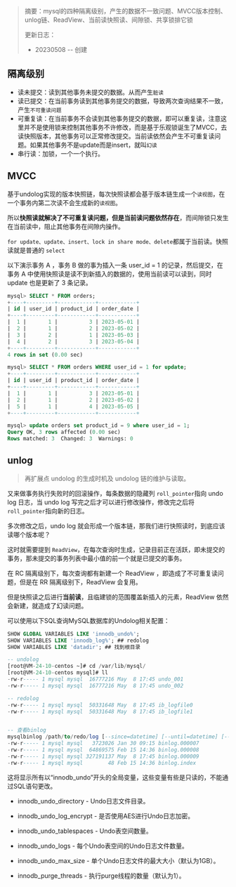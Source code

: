 > 摘要：mysql的四种隔离级别，产生的数据不一致问题、MVCC版本控制、unlog链、ReadView、当前读快照读、间隙锁、共享锁排它锁
>
> 更新日志：
>
> - 20230508 -- 创建

## 隔离级别

- 读未提交：读到其他事务未提交的数据。从而产生`脏读`
- 读已提交：在当前事务读到其他事务提交的数据，导致两次查询结果不一致，产生`不可重读问题`
- 可重复读：在当前事务不会读到其他事务提交的数据，即可以重复读，注意这里并不是使用锁来控制其他事务不许修改，而是基于乐观锁诞生了MVCC，去读快照版本，其他事务可以正常修改提交。当前读依然会产生不可重复读问题。如果其他事务不是update而是insert，就叫`幻读`
- 串行读：加锁，一个一个执行。



## MVCC

基于undolog实现的版本快照链，每次快照读都会基于版本链生成一个`读视图`，在一个事务内第二次读不会生成新的`读视图`。

所以**快照读就解决了不可重复读问题，但是当前读问题依然存在**，而间隙锁只发生在当前读中，阻止其他事务在间隙内操作。

`for update、update、insert、lock in share mode、delete`都属于当前读。快照读就是普通的 `select`

以下演示事务 A ，事务 B 做的事为插入一条 user_id = 1 的记录，然后提交，在事务 A 中使用快照读是读不到新插入的数据的，使用当前读可以读到，同时 update 也是更新了 3 条记录。

```sql
mysql> SELECT * FROM orders;
+----+---------+------------+------------+
| id | user_id | product_id | order_date |
+----+---------+------------+------------+
|  1 |       1 |          3 | 2023-05-01 |
|  2 |       1 |          2 | 2023-05-02 |
|  3 |       2 |          1 | 2023-05-03 |
|  4 |       2 |          3 | 2023-05-04 |
+----+---------+------------+------------+
4 rows in set (0.00 sec)

mysql> SELECT * FROM orders WHERE user_id = 1 for update;
+----+---------+------------+------------+
| id | user_id | product_id | order_date |
+----+---------+------------+------------+
|  1 |       1 |          3 | 2023-05-01 |
|  2 |       1 |          2 | 2023-05-02 |
|  5 |       1 |          4 | 2023-05-05 |
+----+---------+------------+------------+

mysql> update orders set product_id = 9 where user_id = 1;
Query OK, 3 rows affected (0.00 sec)
Rows matched: 3  Changed: 3  Warnings: 0
```

## unlog

>  再扩展点 undolog 的生成时机及 undolog 链的维护与读取。

又来做事务执行失败时的回滚操作，每条数据的隐藏列 `roll_pointer`指向 undo log 日志，当 undo log 写完之后才可以进行修改操作，修改完之后将`roll_pointer`指向新的日志。

多次修改之后，undo log 就会形成一个版本链，那我们进行快照读时，到底应该读哪个版本呢？

这时就需要提到 `ReadView`，在每次查询时生成，记录目前正在活跃，即未提交的事务，那未提交的事务列表中最小值的前一个就是已提交的事务。

在 RC 隔离级别下，每次查询都有新建一个 ReadView ，即造成了不可重复读问题，但是在 RR 隔离级别下，ReadView 会复用。

但是快照读之后进行**当前读**，且临建锁的范围覆盖新插入的元素，ReadView 依然会新建，就造成了幻读问题。



可以使用以下SQL查询MySQL数据库的Undolog相关配置：

```sql
SHOW GLOBAL VARIABLES LIKE 'innodb_undo%';
SHOW VARIABLES LIKE 'innodb_log%'; ## redolog
SHOW VARIABLES LIKE 'datadir'; ## 找到根目录

-- undolog
[root@VM-24-10-centos ~]# cd /var/lib/mysql/
[root@VM-24-10-centos mysql]# ll
-rw-r----- 1 mysql mysql  16777216 May  8 17:45 undo_001
-rw-r----- 1 mysql mysql  16777216 May  8 17:45 undo_002

-- redolog
-rw-r----- 1 mysql mysql  50331648 May  8 17:45 ib_logfile0
-rw-r----- 1 mysql mysql  50331648 May  8 17:45 ib_logfile1


-- 查看binlog
mysqlbinlog /path/to/redo/log [--since=datetime] [--until=datetime] [--database=db_name] [--table=tbl_name]
-rw-r----- 1 mysql mysql   3723026 Jan 30 09:15 binlog.000007
-rw-r----- 1 mysql mysql  64869575 Feb 15 14:36 binlog.000008
-rw-r----- 1 mysql mysql 327191137 May  8 17:45 binlog.000009
-rw-r----- 1 mysql mysql        48 Feb 15 14:36 binlog.index
```

这将显示所有以“innodb_undo”开头的全局变量，这些变量有些是只读的，不能通过SQL语句更改。

- innodb_undo_directory  - Undo日志文件目录。

- innodb_undo_log_encrypt  - 是否使用AES进行Undo日志加密。

- innodb_undo_tablespaces  - Undo表空间数量。

- innodb_undo_logs  - 每个Undo表空间的Undo日志文件数量。

- innodb_undo_max_size  - 单个Undo日志文件的最大大小（默认为1GB）。

- innodb_purge_threads  - 执行purge线程的数量（默认为1）。









